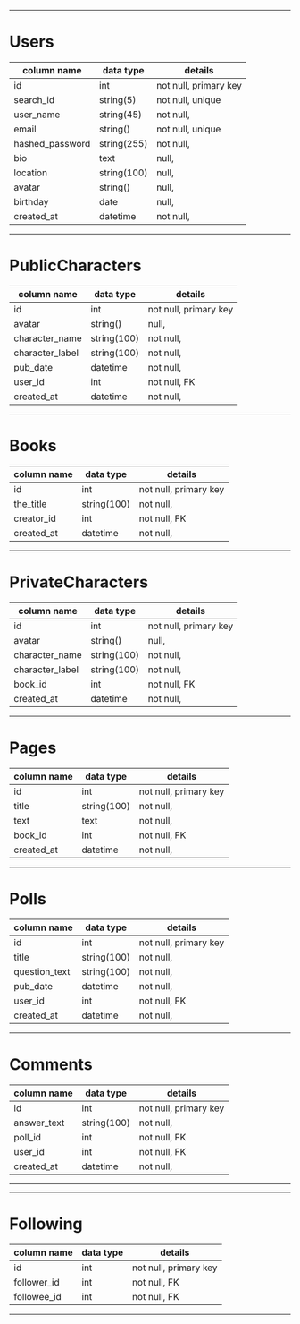 -----------------------------------------------------------
# Users
| column name    | data type     | details               |
|----------------|---------------|-----------------------|
| id             | int           | not null, primary key |
| search_id      | string(5)     | not null, unique      |
| user_name      | string(45)    | not null,             |
| email          | string()      | not null, unique      |
| hashed_password| string(255)   | not null,             |
| bio            | text          | null,                 |
| location       | string(100)   | null,                 |
| avatar         | string()      | null,                 |
| birthday       | date          | null,                 |
| created_at     | datetime      | not null,             |

-----------------------------------------------------------
# PublicCharacters
| column name    | data type     | details               |
|----------------|---------------|-----------------------|
| id             | int           | not null, primary key |
| avatar         | string()      | null,                 |
| character_name | string(100)   | not null,             |
| character_label| string(100)   | not null,             |
| pub_date       | datetime      | not null,             |
| user_id        | int           | not null, FK          |
| created_at     | datetime      | not null,             |



-----------------------------------------------------------
# Books
| column name    | data type     | details               |
|----------------|---------------|-----------------------|
| id             | int           | not null, primary key |
| the_title      | string(100)   | not null,             |
| creator_id     | int           | not null, FK          |
| created_at     | datetime      | not null,             |


-----------------------------------------------------------
# PrivateCharacters
| column name    | data type     | details               |
|----------------|---------------|-----------------------|
| id             | int           | not null, primary key |
| avatar         | string()      | null,                 |
| character_name | string(100)   | not null,             |
| character_label| string(100)   | not null,             |
| book_id        | int           | not null, FK          |
| created_at     | datetime      | not null,             |

-----------------------------------------------------------
# Pages
| column name    | data type     | details               |
|----------------|---------------|-----------------------|
| id             | int           | not null, primary key |
| title          | string(100)   | not null,             |
| text           | text          | not null,             |
| book_id        | int           | not null, FK          |
| created_at     | datetime      | not null,             |





-----------------------------------------------------------
# Polls
| column name    | data type     | details               |
|----------------|---------------|-----------------------|
| id             | int           | not null, primary key |
| title          | string(100)   | not null,             |
| question_text  | string(100)   | not null,             |
| pub_date       | datetime      | not null,             |
| user_id        | int           | not null, FK          |
| created_at     | datetime      | not null,             |



-----------------------------------------------------------
# Comments
| column name    | data type     | details               |
|----------------|---------------|-----------------------|
| id             | int           | not null, primary key |
| answer_text    | string(100)   | not null,             |
| poll_id        | int           | not null, FK          |
| user_id        | int           | not null, FK          |
| created_at     | datetime      | not null,             |

-----------------------------------------------------------



-----------------------------------------------------------
# Following
| column name    | data type     | details               |
|----------------|---------------|-----------------------|
| id             | int           | not null, primary key |
| follower_id    | int           | not null, FK          |
| followee_id    | int           | not null, FK          |
-----------------------------------------------------------
